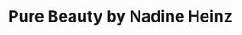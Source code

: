 ---
title: "Pure Beauty by Nadine Heinz"
url: /zwickau/pure-beauty-by-nadine-heinz/
shop: Kosmetik
---